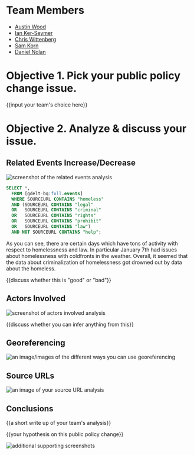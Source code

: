 # Team Members

* [Austin Wood](https://github.com/indiesquidge)
* [Ian Ker-Seymer](https://github.com/ianks)
* [Chris Wittenberg](https://github.com/cwitty1919)
* [Sam Korn](https://github.com/sako0938)
* [Daniel Nolan](https://github.com/dano8957)

# Objective 1. Pick your public policy change issue.

{{input your team's choice here}}

# Objective 2. Analyze & discuss your issue.

## Related Events Increase/Decrease

![screenshot of the related events analysis](https://www.dropbox.com/s/d5jxnyqq8u3xgwi/Screenshot%202014-10-13%2018.45.38.png?dl=1)

```sql
SELECT *,
  FROM [gdelt-bq:full.events]
  WHERE SOURCEURL CONTAINS "homeless"
  AND (SOURCEURL CONTAINS "legal"
  OR   SOURCEURL CONTAINS "criminal"
  OR   SOURCEURL CONTAINS "rights"
  OR   SOURCEURL CONTAINS "prohibit"
  OR   SOURCEURL CONTAINS "law")
  AND NOT SOURCEURL CONTAINS "help";
```

As you can see, there are certain days which have tons of activity with respect
to homelessness and law. In particular January 7th had issues about homelessness
with coldfronts in the weather. Overall, it seemed that the data about criminalization
of homelessness got drowned out by data about the homeless.



{{discuss whether this is "good" or "bad"}}

## Actors Involved

![screenshot of actors involved analysis](image.png?raw=true)

{{discuss whether you can infer anything from this}}

## Georeferencing

![an image/images of the different ways you can use georeferencing](image.png?raw=true)

## Source URLs

![an image of your source URL analysis](image.png?raw=true)

## Conclusions

{{a short write up of your team's analysis}}

{{your hypothesis on this public policy change}}

![additional supporting screenshots](image.png?raw=true)
